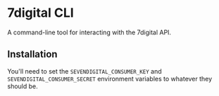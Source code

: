 7digital CLI
============

A command-line tool for interacting with the 7digital API.

Installation
------------

You'll need to set the `SEVENDIGITAL_CONSUMER_KEY` and `SEVENDIGITAL_CONSUMER_SECRET` environment variables to whatever they should be.
